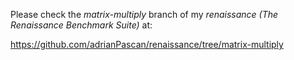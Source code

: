Please check the *matrix-multiply* branch of my *renaissance (The Renaissance Benchmark Suite)* at:

<https://github.com/adrianPascan/renaissance/tree/matrix-multiply>
